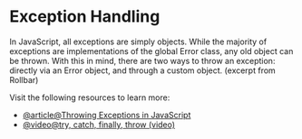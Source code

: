 # Exception Handling

In JavaScript, all exceptions are simply objects. While the majority of exceptions are implementations of the global Error class, any old object can be thrown. With this in mind, there are two ways to throw an exception: directly via an Error object, and through a custom object. (excerpt from Rollbar)

Visit the following resources to learn more:

- [@article@Throwing Exceptions in JavaScript](https://rollbar.com/guides/javascript/how-to-throw-exceptions-in-javascript)
- [@video@try, catch, finally, throw (video)](https://youtu.be/cFTFtuEQ-10)
